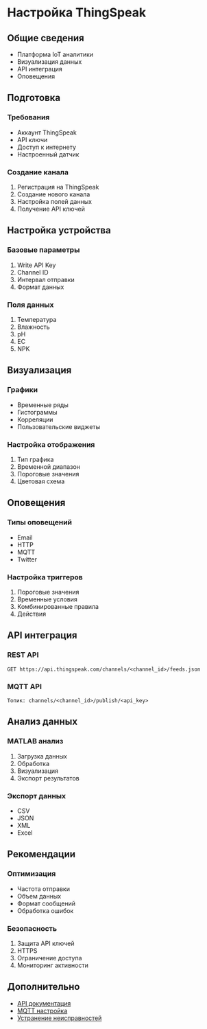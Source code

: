 # Настройка ThingSpeak

## Общие сведения
- Платформа IoT аналитики
- Визуализация данных
- API интеграция
- Оповещения

## Подготовка

### Требования
- Аккаунт ThingSpeak
- API ключи
- Доступ к интернету
- Настроенный датчик

### Создание канала
1. Регистрация на ThingSpeak
2. Создание нового канала
3. Настройка полей данных
4. Получение API ключей

## Настройка устройства

### Базовые параметры
1. Write API Key
2. Channel ID
3. Интервал отправки
4. Формат данных

### Поля данных
1. Температура
2. Влажность
3. pH
4. EC
5. NPK

## Визуализация

### Графики
- Временные ряды
- Гистограммы
- Корреляции
- Пользовательские виджеты

### Настройка отображения
1. Тип графика
2. Временной диапазон
3. Пороговые значения
4. Цветовая схема

## Оповещения

### Типы оповещений
- Email
- HTTP
- MQTT
- Twitter

### Настройка триггеров
1. Пороговые значения
2. Временные условия
3. Комбинированные правила
4. Действия

## API интеграция

### REST API
```http
GET https://api.thingspeak.com/channels/<channel_id>/feeds.json
```

### MQTT API
```
Топик: channels/<channel_id>/publish/<api_key>
```

## Анализ данных

### MATLAB анализ
1. Загрузка данных
2. Обработка
3. Визуализация
4. Экспорт результатов

### Экспорт данных
- CSV
- JSON
- XML
- Excel

## Рекомендации

### Оптимизация
- Частота отправки
- Объем данных
- Формат сообщений
- Обработка ошибок

### Безопасность
1. Защита API ключей
2. HTTPS
3. Ограничение доступа
4. Мониторинг активности

## Дополнительно
- [API документация](API.md)
- [MQTT настройка](MQTT_SETUP.md)
- [Устранение неисправностей](TROUBLESHOOTING.md) 